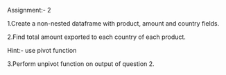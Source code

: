 Assignment:- 2

1.Create a non-nested dataframe with product, amount and country fields.

2.Find total amount exported to each country of each product.

Hint:- use pivot function

3.Perform unpivot function on output of question 2. 